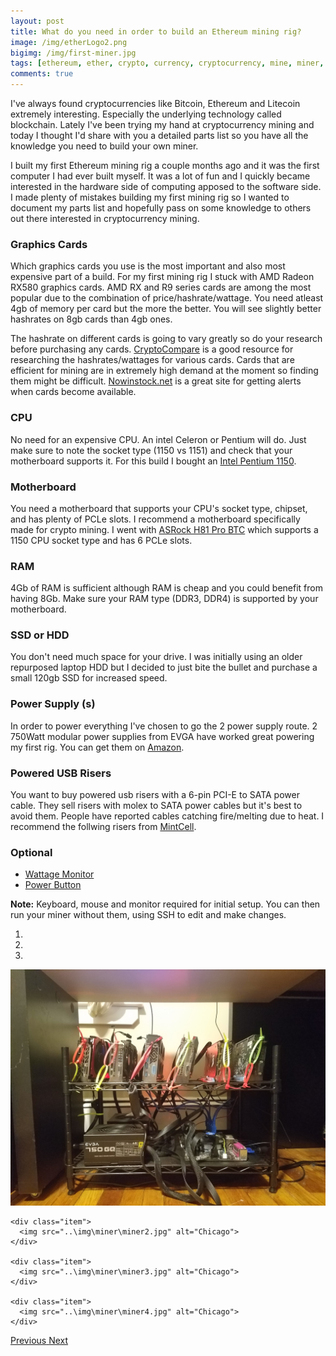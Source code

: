 ```yaml
---
layout: post
title: What do you need in order to build an Ethereum mining rig?
image: /img/etherLogo2.png
bigimg: /img/first-miner.jpg
tags: [ethereum, ether, crypto, currency, cryptocurrency, mine, miner, mining, graphics cards, bitcoin]
comments: true
---
```


I've always found cryptocurrencies like Bitcoin, Ethereum and Litecoin extremely interesting. Especially the underlying technology called blockchain. 
Lately I've been trying my hand at cryptocurrency mining and today I thought I'd share with you a detailed parts list so you have all the knowledge you need to build your own miner. 

I built my first Ethereum mining rig a couple months ago and it was the first computer I had ever built myself. 
It was a lot of fun and I quickly became interested in the hardware side of computing apposed to the software side.
I made plenty of mistakes building my first mining rig so I wanted to document my parts list and hopefully pass on some knowledge to others out there interested in cryptocurrency mining.

### Graphics Cards
Which graphics cards you use is the most important and also most expensive part of a build. For my first mining rig I stuck with AMD Radeon RX580 graphics cards. 
AMD RX and R9 series cards are among the most popular due to the combination of price/hashrate/wattage. 
You need atleast 4gb of memory per card but the more the better. You will see slightly better hashrates on 8gb cards than 4gb ones. 

The hashrate on different cards is going to vary greatly so do your research before purchasing any cards. 
<a href="https://www.cryptocompare.com/">CryptoCompare</a> is a good resource for researching the hashrates/wattages for various cards. 
Cards that are efficient for mining are in extremely high demand at the moment so finding them might be difficult. <a href="http://www.nowinstock.net/">Nowinstock.net</a> is a great site for getting alerts when cards become available.

### CPU
No need for an expensive CPU. An intel Celeron or Pentium will do. Just make sure to note the socket type (1150 vs 1151) and check that your motherboard supports it.
For this build I bought an <a href="https://www.amazon.com/gp/product/B00EF1G9DW/ref=oh_aui_detailpage_o01_s00?ie=UTF8&psc=1" >Intel Pentium 1150</a>.
					
### Motherboard
You need a motherboard that supports your CPU's socket type, chipset, and has plenty of PCLe slots. I recommend a motherboard specifically made for crypto mining. 
I went with <a href="https://www.amazon.com/gp/product/B00EF1G9DW/ref=oh_aui_detailpage_o01_s00?ie=UTF8&psc=1">ASRock H81 Pro BTC</a> which supports a 1150 CPU socket type and has 6 PCLe slots.

### RAM
4Gb of RAM is sufficient although RAM is cheap and you could benefit from having 8Gb. Make sure your RAM type (DDR3, DDR4) is supported by your motherboard.

### SSD or HDD
You don't need much space for your drive. I was initially using an older repurposed laptop HDD but I decided to just bite the bullet and purchase a small 120gb SSD for increased speed.

### Power Supply (s)
In order to power everything I've chosen to go the 2 power supply route. 2 750Watt modular power supplies from EVGA have worked great powering my first rig.
You can get them on <a href="https://www.amazon.com/gp/product/B017HA3RGE/ref=oh_aui_detailpage_o06_s00?ie=UTF8&psc=1">Amazon</a>.

### Powered USB Risers
You want to buy powered usb risers with a 6-pin PCI-E to SATA power cable. They sell risers with molex to SATA power cables but it's best to avoid them. 
People have reported cables catching fire/melting due to heat. 
I recommend the follwing risers from <a href="https://www.amazon.com/gp/product/B06ZY2R85P/ref=crt_ewc_title_oth_2?ie=UTF8&psc=1&smid=A12GMIJD0C8L78">MintCell</a>.

### Optional
* <a href="https://www.amazon.com/gp/product/B00009MDBU/ref=oh_aui_detailpage_o04_s00?ie=UTF8&psc=1">Wattage Monitor</a>
* <a href="https://www.amazon.com/gp/product/B01LMZZFWO/ref=oh_aui_detailpage_o00_s00?ie=UTF8&psc=1">Power Button</a>

**Note:** Keyboard, mouse and monitor required for initial setup. You can then run your miner without them, using SSH to edit and make changes.

<div id="myCarousel" class="carousel slide" data-ride="carousel">
  <!-- Indicators -->
  <ol class="carousel-indicators">
    <li data-target="#myCarousel" data-slide-to="0" class="active"></li>
    <li data-target="#myCarousel" data-slide-to="1"></li>
    <li data-target="#myCarousel" data-slide-to="2"></li>
  </ol>

  <!-- Wrapper for slides -->
  <div class="carousel-inner">
    <div class="item active">
      <img src="..\img\miner\miner.jpg" alt="Los Angeles">
    </div>

    <div class="item">
      <img src="..\img\miner\miner2.jpg" alt="Chicago">
    </div>
	
	<div class="item">
      <img src="..\img\miner\miner3.jpg" alt="Chicago">
    </div>
	
	<div class="item">
      <img src="..\img\miner\miner4.jpg" alt="Chicago">
    </div>
  </div>

  <!-- Left and right controls -->
  <a class="left carousel-control" href="#myCarousel" data-slide="prev">
    <span class="glyphicon glyphicon-chevron-left"></span>
    <span class="sr-only">Previous</span>
  </a>
  <a class="right carousel-control" href="#myCarousel" data-slide="next">
    <span class="glyphicon glyphicon-chevron-right"></span>
    <span class="sr-only">Next</span>
  </a>
</div>